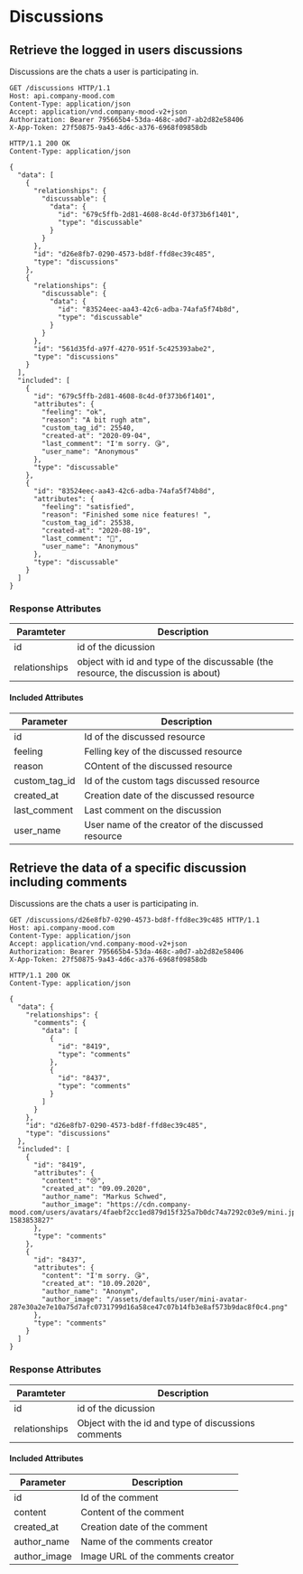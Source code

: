 # Discussions

## Retrieve the logged in users discussions
Discussions are the chats a user is participating in.

```http
GET /discussions HTTP/1.1
Host: api.company-mood.com
Content-Type: application/json
Accept: application/vnd.company-mood-v2+json
Authorization: Bearer 795665b4-53da-468c-a0d7-ab2d82e58406
X-App-Token: 27f50875-9a43-4d6c-a376-6968f09858db
```

```http
HTTP/1.1 200 OK
Content-Type: application/json

{
  "data": [
    {
      "relationships": {
        "discussable": {
          "data": {
            "id": "679c5ffb-2d81-4608-8c4d-0f373b6f1401",
            "type": "discussable"
          }
        }
      },
      "id": "d26e8fb7-0290-4573-bd8f-ffd8ec39c485",
      "type": "discussions"
    },
    {
      "relationships": {
        "discussable": {
          "data": {
            "id": "83524eec-aa43-42c6-adba-74afa5f74b8d",
            "type": "discussable"
          }
        }
      },
      "id": "561d35fd-a97f-4270-951f-5c425393abe2",
      "type": "discussions"
    }
  ],
  "included": [
    {
      "id": "679c5ffb-2d81-4608-8c4d-0f373b6f1401",
      "attributes": {
        "feeling": "ok",
        "reason": "A bit rugh atm",
        "custom_tag_id": 25540,
        "created-at": "2020-09-04",
        "last_comment": "I'm sorry. 😘",
        "user_name": "Anonymous"
      },
      "type": "discussable"
    },
    {
      "id": "83524eec-aa43-42c6-adba-74afa5f74b8d",
      "attributes": {
        "feeling": "satisfied",
        "reason": "Finished some nice features! ",
        "custom_tag_id": 25538,
        "created-at": "2020-08-19",
        "last_comment": "🤩",
        "user_name": "Anonymous"
      },
      "type": "discussable"
    }
  ]
}
```

### Response Attributes

Paramteter     | Description
---------------|------------
id             | id of the dicussion
relationships  | object with id and type of the discussable (the resource, the discussion is about)

#### Included Attributes

Parameter      | Description
---------------|------------
id             | Id of the discussed resource
feeling        | Felling key of the discussed resource
reason         | COntent of the discussed resource
custom_tag_id  | Id of the custom tags discussed resource
created_at     | Creation date of the discussed resource
last_comment   | Last comment on the discussion
user_name      | User name of the creator of the discussed resource



## Retrieve the data of a specific discussion including comments
Discussions are the chats a user is participating in.

```http
GET /discussions/d26e8fb7-0290-4573-bd8f-ffd8ec39c485 HTTP/1.1
Host: api.company-mood.com
Content-Type: application/json
Accept: application/vnd.company-mood-v2+json
Authorization: Bearer 795665b4-53da-468c-a0d7-ab2d82e58406
X-App-Token: 27f50875-9a43-4d6c-a376-6968f09858db
```

```http
HTTP/1.1 200 OK
Content-Type: application/json

{
  "data": {
    "relationships": {
      "comments": {
        "data": [
          {
            "id": "8419",
            "type": "comments"
          },
          {
            "id": "8437",
            "type": "comments"
          }
        ]
      }
    },
    "id": "d26e8fb7-0290-4573-bd8f-ffd8ec39c485",
    "type": "discussions"
  },
  "included": [
    {
      "id": "8419",
      "attributes": {
        "content": "😢",
        "created_at": "09.09.2020",
        "author_name": "Markus Schwed",
        "author_image": "https://cdn.company-mood.com/users/avatars/4faebf2cc1ed879d15f325a7b0dc74a7292c03e9/mini.jpg?1583853827"
      },
      "type": "comments"
    },
    {
      "id": "8437",
      "attributes": {
        "content": "I'm sorry. 😘",
        "created_at": "10.09.2020",
        "author_name": "Anonym",
        "author_image": "/assets/defaults/user/mini-avatar-287e30a2e7e10a75d7afc0731799d16a58ce47c07b14fb3e8af573b9dac8f0c4.png"
      },
      "type": "comments"
    }
  ]
}
```

### Response Attributes

Paramteter     | Description
---------------|------------
id             | id of the dicussion
relationships  | Object with the id and type of discussions comments

#### Included Attributes

Parameter      | Description
---------------|------------
id             | Id of the comment
content        | Content of the comment
created_at     | Creation date of the comment
author_name    | Name of the comments creator
author_image   | Image URL of the comments creator

